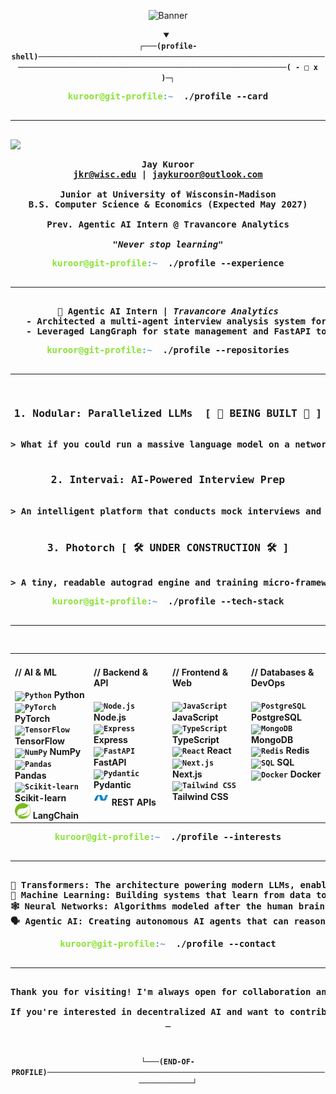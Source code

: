 <p align="center">
  <img src="https://raw.githubusercontent.com/jaykuroor/jaykuroor/main/banner.gif" alt="Banner">
</p>

<div align="center">
<details open>
<summary>
  <div align="center">
    <code><b>┌───(profile-shell)────────────────────────────────────────────────────────────────────────────────────────────────────────────────────────────( - □ x )─┐</b></code>
  </div>
</summary>

<pre>
<span style="color: #8AE234;"><b>kuroor@git-profile</b></span><span style="color: #729FCF;"><b>:~</span><span style="color: #FFFFFF;"><b>$</b></span> ./profile --card

<hr>
<img src="https://raw.githubusercontent.com/jaykuroor/jaykuroor/main/pfp.gif" width="120" align="left" style="margin-right: 20px;"/>

<b>Jay Kuroor</b>
<a href="mailto:jkr@wisc.edu">jkr@wisc.edu</a> | <a href="mailto:jaykuroor@outlook.com">jaykuroor@outlook.com</a>

Junior at <b>University of Wisconsin-Madison</b>
B.S. Computer Science & Economics (Expected May 2027)

Prev. Agentic AI Intern @ <b>Travancore Analytics</b>

<i>"Never stop learning"</i>
</pre>

<pre>
<span style="color: #8AE234;"><b>kuroor@git-profile</b></span><span style="color: #729FCF;"><b>:~</span><span style="color: #FFFFFF;"><b>$</b></span> ./profile --experience

<hr>
🚀 <b>Agentic AI Intern</b> | <em>Travancore Analytics</em>
   - Architected a multi-agent interview analysis system for 'Intervai', processing user conversations to generate actionable feedback.
   - Leveraged LangGraph for state management and FastAPI to serve insights, achieving a 40% reduction in manual data review time and boosting feedback consistency.
</pre>

<pre>
<span style="color: #8AE234;"><b>kuroor@git-profile</b></span><span style="color: #729FCF;"><b>:~</span><span style="color: #FFFFFF;"><b>$</b></span> ./profile --repositories

<hr>
<h3><b>1. Nodular: Parallelized LLMs</b>  [ 🚧 BEING BUILT 🚧 ]</h3>
> What if you could run a massive language model on a network of smaller machines? Nodular is an experimental framework to decentralize and parallelize LLM inference, transforming monolithic models into a swarm of cooperative, specialized agents.

<h3><b>2. Intervai: AI-Powered Interview Prep</b></h3>
> An intelligent platform that conducts mock interviews and provides instant, deep-dive analysis on user responses. It uses an agentic system to assess everything from keyword usage to conceptual understanding, helping users pinpoint weaknesses and sharpen their skills.

<h3><b>3. Photorch</b> [ 🛠️ UNDER CONSTRUCTION 🛠️ ]</h3>
> A tiny, readable autograd engine and training micro-framework built from scratch in Python. Designed as a teaching tool for understanding the core mechanics of deep learning for physics research and education.
</pre>

<pre>
<span style="color: #8AE234;"><b>kuroor@git-profile</b></span><span style="color: #729FCF;"><b>:~</span><span style="color: #FFFFFF;"><b>$</b></span> ./profile --tech-stack

<hr>
</pre>
<table width="100%">
  <tr>
    <td width="25%" valign="top">
      <h4>// AI & ML</h4>
      <code><img title="Python" height="25" src="https://cdn.jsdelivr.net/gh/devicons/devicon/icons/python/python-original.svg"></code> Python<br>
      <code><img title="PyTorch" height="25" src="https://cdn.jsdelivr.net/gh/devicons/devicon/icons/pytorch/pytorch-original.svg"></code> PyTorch<br>
      <code><img title="TensorFlow" height="25" src="https://cdn.jsdelivr.net/gh/devicons/devicon/icons/tensorflow/tensorflow-original.svg"></code> TensorFlow<br>
      <code><img title="NumPy" height="25" src="https://cdn.jsdelivr.net/gh/devicons/devicon/icons/numpy/numpy-original.svg"></code> NumPy<br>
      <code><img title="Pandas" height="25" src="https://cdn.jsdelivr.net/gh/devicons/devicon/icons/pandas/pandas-original.svg"></code> Pandas<br>
      <code><img title="Scikit-learn" height="25" src="https://cdn.jsdelivr.net/gh/devicons/devicon/icons/scikitlearn/scikitlearn-original.svg"></code> Scikit-learn<br>
      <code><img title="LangChain" height="25" src="https://raw.githubusercontent.com/devicons/devicon/master/icons/spring/spring-original.svg"></code> LangChain
    </td>
    <td width="25%" valign="top">
      <h4>// Backend & API</h4>
      <code><img title="Node.js" height="25" src="https://cdn.jsdelivr.net/gh/devicons/devicon/icons/nodejs/nodejs-original.svg"></code> Node.js<br>
      <code><img title="Express" height="25" src="https://cdn.jsdelivr.net/gh/devicons/devicon/icons/express/express-original.svg"></code> Express<br>
      <code><img title="FastAPI" height="25" src="https://cdn.jsdelivr.net/gh/devicons/devicon/icons/fastapi/fastapi-original.svg"></code> FastAPI<br>
      <code><img title="Pydantic" height="25" src="https://cdn.jsdelivr.net/gh/devicons/devicon/icons/pydantic/pydantic-original.svg"></code> Pydantic<br>
      <code><img title="REST APIs" height="25" src="https://raw.githubusercontent.com/devicons/devicon/master/icons/dot-net/dot-net-original.svg"></code> REST APIs
    </td>
    <td width="25%" valign="top">
      <h4>// Frontend & Web</h4>
      <code><img title="JavaScript" height="25" src="https://cdn.jsdelivr.net/gh/devicons/devicon/icons/javascript/javascript-original.svg"></code> JavaScript<br>
      <code><img title="TypeScript" height="25" src="https://cdn.jsdelivr.net/gh/devicons/devicon/icons/typescript/typescript-original.svg"></code> TypeScript<br>
      <code><img title="React" height="25" src="https://cdn.jsdelivr.net/gh/devicons/devicon/icons/react/react-original.svg"></code> React<br>
      <code><img title="Next.js" height="25" src="https://cdn.jsdelivr.net/gh/devicons/devicon/icons/nextjs/nextjs-original.svg"></code> Next.js<br>
      <code><img title="Tailwind CSS" height="25" src="https://cdn.jsdelivr.net/gh/devicons/devicon/icons/tailwindcss/tailwindcss-plain.svg"></code> Tailwind CSS
    </td>
    <td width="25%" valign="top">
      <h4>// Databases & DevOps</h4>
      <code><img title="PostgreSQL" height="25" src="https://cdn.jsdelivr.net/gh/devicons/devicon/icons/postgresql/postgresql-original.svg"></code> PostgreSQL<br>
      <code><img title="MongoDB" height="25" src="https://cdn.jsdelivr.net/gh/devicons/devicon/icons/mongodb/mongodb-original.svg"></code> MongoDB<br>
      <code><img title="Redis" height="25" src="https://cdn.jsdelivr.net/gh/devicons/devicon/icons/redis/redis-original.svg"></code> Redis<br>
      <code><img title="SQL" height="25" src="https://cdn.jsdelivr.net/gh/devicons/devicon/icons/azuresqldatabase/azuresqldatabase-original.svg"></code> SQL<br>
      <code><img title="Docker" height="25" src="https://cdn.jsdelivr.net/gh/devicons/devicon/icons/docker/docker-original.svg"></code> Docker
    </td>
  </tr>
</table>

<pre>
<span style="color: #8AE234;"><b>kuroor@git-profile</b></span><span style="color: #729FCF;"><b>:~</span><span style="color: #FFFFFF;"><b>$</b></span> ./profile --interests

<hr>
🤖 <b>Transformers:</b> The architecture powering modern LLMs, enabling deep contextual understanding of sequential data.
🧠 <b>Machine Learning:</b> Building systems that learn from data to make predictions and decisions.
🕸️ <b>Neural Networks:</b> Algorithms modeled after the human brain, forming the basis of deep learning.
🗣️ <b>Agentic AI:</b> Creating autonomous AI agents that can reason, plan, and execute complex tasks to achieve goals.
</pre>

<pre>
<span style="color: #8AE234;"><b>kuroor@git-profile</b></span><span style="color: #729FCF;"><b>:~</span><span style="color: #FFFFFF;"><b>$</b></span> ./profile --contact

<hr>
Thank you for visiting! I'm always open for collaboration and innovation.

If you're interested in decentralized AI and want to contribute to <b>Nodular</b>, feel free to reach out via email. Let's build the future together.
<span style="animation: blink-animation 1s steps(2, start) infinite;">_</span>
<style>
@keyframes blink-animation {
  to {
    visibility: hidden;
  }
}
</style>
</pre>

<code><b>└───(END-OF-PROFILE)──────────────────────────────────────────────────────────────────────────┘</b></code>
</details>
</div>
